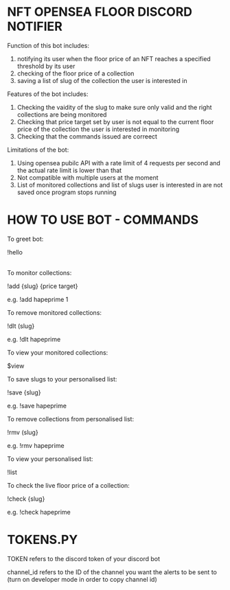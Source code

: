 # NFT OPENSEA FLOOR DISCORD NOTIFIER

Function of this bot includes:
1. notifying its user when the floor price of an NFT reaches a specified threshold by its user 
2. checking of the floor price of a collection
3. saving a list of slug of the collection the user is interested in

Features of the bot includes:
1. Checking the vaidity of the slug to make sure only valid and the right collections are being monitored
2. Checking that price target set by user is not equal to the current floor price of the collection the user is interested in monitoring
3. Checking that the commands issued are correect

Limitations of the bot:
1. Using opensea pubilc API with a rate limit of 4 requests per second and the actual rate limit is lower than that
2. Not compatible with multiple users at the moment
3. List of monitored collections and list of slugs user is interested in are not saved once program stops running

# HOW TO USE BOT - COMMANDS

To greet bot:

!hello <br /> <br />


To monitor collections:

!add {slug} {price target}

e.g. !add hapeprime 1 


To remove monitored collections:

!dlt (slug}

e.g. !dlt hapeprime


To view your monitored collections:

$view


To save slugs to your personalised list:

!save {slug}

e.g. !save hapeprime


To remove collections from personalised list:

!rmv (slug}

e.g. !rmv hapeprime


To view your personalised list:

!list


To check the live floor price of a collection:

!check {slug}

e.g. !check hapeprime 

# TOKENS.PY

TOKEN refers to the discord token of your discord bot 

channel_id refers to the ID of the channel you want the alerts to be sent to (turn on developer mode in order to copy channel id)
